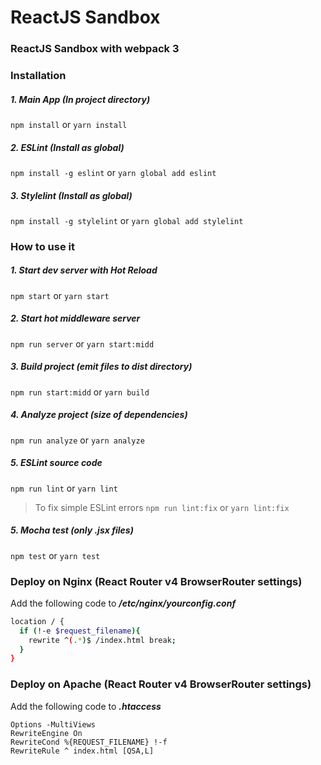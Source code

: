 # ReactJS Sandbox
### ReactJS Sandbox with webpack 3
### Installation

##### 1. Main App (In project directory)
```npm install``` or ```yarn install```
##### 2. ESLint (Install as global)
```npm install -g eslint``` or ```yarn global add eslint```
##### 3. Stylelint (Install as global)
```npm install -g stylelint``` or ```yarn global add stylelint```

### How to use it

##### 1. Start dev server with Hot Reload
```npm start``` or ```yarn start```

##### 2. Start hot middleware server
```npm run server``` or ```yarn start:midd```

##### 3. Build project (emit files to dist directory)
```npm run start:midd``` or ```yarn build```

##### 4. Analyze project (size of dependencies)
```npm run analyze``` or ```yarn analyze```

##### 5. ESLint source code
```npm run lint``` or ```yarn lint```
> To fix simple ESLint errors
```npm run lint:fix``` or ```yarn lint:fix```

##### 5. Mocha test (only .jsx files)
```npm test``` or ```yarn test```

### Deploy on Nginx (React Router v4 BrowserRouter settings)
Add the following code to **_/etc/nginx/yourconfig.conf_**
```bash
location / {
  if (!-e $request_filename){
    rewrite ^(.*)$ /index.html break;
  }
}
```
### Deploy on Apache (React Router v4 BrowserRouter settings)
Add the following code to **_.htaccess_**
```
Options -MultiViews
RewriteEngine On
RewriteCond %{REQUEST_FILENAME} !-f
RewriteRule ^ index.html [QSA,L]
```

